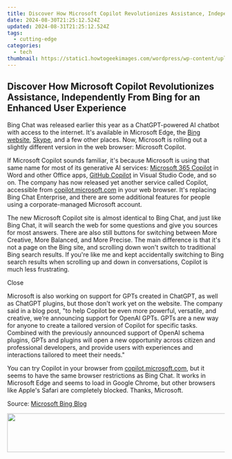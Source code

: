 ```yaml
---
title: Discover How Microsoft Copilot Revolutionizes Assistance, Independently From Bing for an Enhanced User Experience
date: 2024-08-30T21:25:12.524Z
updated: 2024-08-31T21:25:12.524Z
tags:
  - cutting-edge
categories:
  - tech
thumbnail: https://static1.howtogeekimages.com/wordpress/wp-content/uploads/2023/11/microsoft-copilot-2.jpg
---
```


## Discover How Microsoft Copilot Revolutionizes Assistance, Independently From Bing for an Enhanced User Experience

Bing Chat was released earlier this year as a ChatGPT-powered AI chatbot with access to the internet. It's available in Microsoft Edge, the [Bing website](https://www.bing.com/search?q=Bing+AI&showconv=1), [Skype](https://facebook-clips.techidaily.com/updated-in-2024-maximize-video-impact-with-full-screen-settings/), and a few other places. Now, Microsoft is rolling out a slightly different version in the web browser: Microsoft Copilot.

 If Microsoft Copilot sounds familiar, it's because Microsoft is using that same name for most of its generative AI services: [Microsoft 365 Copilot](https://iphone-location.techidaily.com/3-smart-and-simple-ways-to-change-home-address-on-apple-iphone-12-drfone-by-drfone-virtual-ios/) in Word and other Office apps, [GitHub Copilot](https://github.com/features/copilot) in Visual Studio Code, and so on. The company has now released yet another service called Copilot, accessible from [copilot.microsoft.com](https://copilot.microsoft.com/) in your web browser. It's replacing Bing Chat Enterprise, and there are some additional features for people using a corporate-managed Microsoft account.

 The new Microsoft Copilot site is almost identical to Bing Chat, and just like Bing Chat, it will search the web for some questions and give you sources for most answers. There are also still buttons for switching between More Creative, More Balanced, and More Precise. The main difference is that it's not a page on the Bing site, and scrolling down won't switch to traditional Bing search results. If you're like me and kept accidentally switching to Bing search results when scrolling up and down in conversations, Copilot is much less frustrating.

Close 

 Microsoft is also working on support for GPTs created in ChatGPT, as well as ChatGPT plugins, but those don't work yet on the website. The company said in a blog post, "to help Copilot be even more powerful, versatile, and creative, we’re announcing support for OpenAI GPTs. GPTs are a new way for anyone to create a tailored version of Copilot for specific tasks. Combined with the previously announced support of OpenAI schema plugins, GPTs and plugins will open a new opportunity across citizen and professional developers, and provide users with experiences and interactions tailored to meet their needs."

 You can try Copilot in your browser from [copilot.microsoft.com](https://copilot.microsoft.com/), but it seems to have the same browser restrictions as Bing Chat. It works in Microsoft Edge and seems to load in Google Chrome, but other browsers like Apple's Safari are completely blocked. Thanks, Microsoft.

 Source: [Microsoft Bing Blog](https://blogs.bing.com/search/november-2023/our-vision-to-bring-microsoft-copilot-to-everyone-and-more)

<ins class="adsbygoogle"
     style="display:block"
     data-ad-format="autorelaxed"
     data-ad-client="ca-pub-7571918770474297"
     data-ad-slot="1223367746"></ins>



<ins class="adsbygoogle"
     style="display:block"
     data-ad-client="ca-pub-7571918770474297"
     data-ad-slot="8358498916"
     data-ad-format="auto"
     data-full-width-responsive="true"></ins>



<!-- affiliate ads begin -->
<a href="https://newchic.sjv.io/c/5597632/1659704/14420" target="_top" id="1659704"><img src="//a.impactradius-go.com/display-ad/14420-1659704" border="0" alt="" width="728" height="90"/></a><img height="0" width="0" src="https://imp.pxf.io/i/5597632/1659704/14420" style="position:absolute;visibility:hidden;" border="0" />
<!-- affiliate ads end -->
